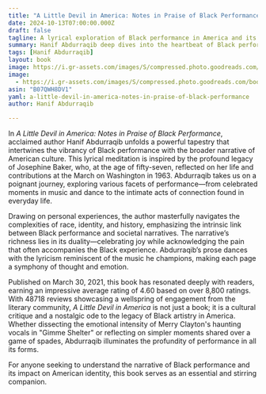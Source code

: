 ```yaml
---
title: "A Little Devil in America: Notes in Praise of Black Performance"
date: 2024-10-13T07:00:00.000Z
draft: false
tagline: A lyrical exploration of Black performance in America and its cultural significance.
summary: Hanif Abdurraqib deep dives into the heartbeat of Black performance, tracing its profound influence on American culture through moments of joy, pain, and artistry.
tags: [Hanif Abdurraqib]
layout: book
image: https://i.gr-assets.com/images/S/compressed.photo.goodreads.com/books/1606110939l/51218518._SX98_.jpg
image: 
  - https://i.gr-assets.com/images/S/compressed.photo.goodreads.com/books/1606110939l/51218518._SX98_.jpg
asin: "B07QWH8DV1"
yaml: a-little-devil-in-america-notes-in-praise-of-black-performance
author: Hanif Abdurraqib

---
```


In *A Little Devil in America: Notes in Praise of Black Performance*, acclaimed author Hanif Abdurraqib unfolds a powerful tapestry that intertwines the vibrancy of Black performance with the broader narrative of American culture. This lyrical meditation is inspired by the profound legacy of Josephine Baker, who, at the age of fifty-seven, reflected on her life and contributions at the March on Washington in 1963. Abdurraqib takes us on a poignant journey, exploring various facets of performance—from celebrated moments in music and dance to the intimate acts of connection found in everyday life.  

Drawing on personal experiences, the author masterfully navigates the complexities of race, identity, and history, emphasizing the intrinsic link between Black performance and societal narratives. The narrative’s richness lies in its duality—celebrating joy while acknowledging the pain that often accompanies the Black experience. Abdurraqib’s prose dances with the lyricism reminiscent of the music he champions, making each page a symphony of thought and emotion. 

Published on March 30, 2021, this book has resonated deeply with readers, earning an impressive average rating of 4.60 based on over 8,800 ratings. With 48718 reviews showcasing a wellspring of engagement from the literary community, *A Little Devil in America* is not just a book; it is a cultural critique and a nostalgic ode to the legacy of Black artistry in America. Whether dissecting the emotional intensity of Merry Clayton's haunting vocals in "Gimme Shelter" or reflecting on simpler moments shared over a game of spades, Abdurraqib illuminates the profundity of performance in all its forms.  

For anyone seeking to understand the narrative of Black performance and its impact on American identity, this book serves as an essential and stirring companion.